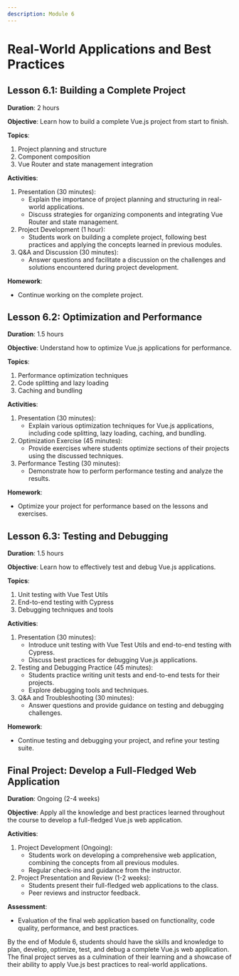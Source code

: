```yaml
---
description: Module 6
---
```


# Real-World Applications and Best Practices

## Lesson 6.1: Building a Complete Project

**Duration**: 2 hours

**Objective**: Learn how to build a complete Vue.js project from start to finish.

**Topics**:

1. Project planning and structure
2. Component composition
3. Vue Router and state management integration

**Activities**:

1. Presentation (30 minutes):
   * Explain the importance of project planning and structuring in real-world applications.
   * Discuss strategies for organizing components and integrating Vue Router and state management.
2. Project Development (1 hour):
   * Students work on building a complete project, following best practices and applying the concepts learned in previous modules.
3. Q\&A and Discussion (30 minutes):
   * Answer questions and facilitate a discussion on the challenges and solutions encountered during project development.

**Homework**:

* Continue working on the complete project.

## Lesson 6.2: Optimization and Performance

**Duration**: 1.5 hours

**Objective**: Understand how to optimize Vue.js applications for performance.

**Topics**:

1. Performance optimization techniques
2. Code splitting and lazy loading
3. Caching and bundling

**Activities**:

1. Presentation (30 minutes):
   * Explain various optimization techniques for Vue.js applications, including code splitting, lazy loading, caching, and bundling.
2. Optimization Exercise (45 minutes):
   * Provide exercises where students optimize sections of their projects using the discussed techniques.
3. Performance Testing (30 minutes):
   * Demonstrate how to perform performance testing and analyze the results.

**Homework**:

* Optimize your project for performance based on the lessons and exercises.

## Lesson 6.3: Testing and Debugging

**Duration**: 1.5 hours

**Objective**: Learn how to effectively test and debug Vue.js applications.

**Topics**:

1. Unit testing with Vue Test Utils
2. End-to-end testing with Cypress
3. Debugging techniques and tools

**Activities**:

1. Presentation (30 minutes):
   * Introduce unit testing with Vue Test Utils and end-to-end testing with Cypress.
   * Discuss best practices for debugging Vue.js applications.
2. Testing and Debugging Practice (45 minutes):
   * Students practice writing unit tests and end-to-end tests for their projects.
   * Explore debugging tools and techniques.
3. Q\&A and Troubleshooting (30 minutes):
   * Answer questions and provide guidance on testing and debugging challenges.

**Homework**:

* Continue testing and debugging your project, and refine your testing suite.

## Final Project: Develop a Full-Fledged Web Application

**Duration**: Ongoing (2-4 weeks)

**Objective**: Apply all the knowledge and best practices learned throughout the course to develop a full-fledged Vue.js web application.

**Activities**:

1. Project Development (Ongoing):
   * Students work on developing a comprehensive web application, combining the concepts from all previous modules.
   * Regular check-ins and guidance from the instructor.
2. Project Presentation and Review (1-2 weeks):
   * Students present their full-fledged web applications to the class.
   * Peer reviews and instructor feedback.

**Assessment**:

* Evaluation of the final web application based on functionality, code quality, performance, and best practices.

By the end of Module 6, students should have the skills and knowledge to plan, develop, optimize, test, and debug a complete Vue.js web application. The final project serves as a culmination of their learning and a showcase of their ability to apply Vue.js best practices to real-world applications.
